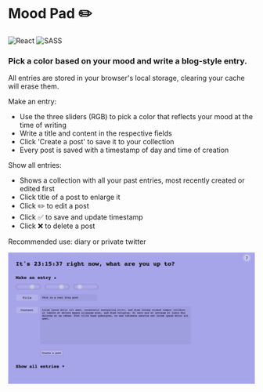 # Mood Pad ✏️
![React](https://img.shields.io/badge/react-%2320232a.svg?style=for-the-badge&logo=react&logoColor=%2361DAFB)
![SASS](https://img.shields.io/badge/SASS-hotpink.svg?style=for-the-badge&logo=SASS&logoColor=white)

### Pick a color based on your mood and write a blog-style entry.

All entries are stored in your browser's local storage, clearing your cache will erase them.

Make an entry:
- Use the three sliders (RGB) to pick a color that reflects your mood at the time of writing
- Write a title and content in the respective fields
- Click 'Create a post' to save it to your collection
- Every post is saved with a timestamp of day and time of creation

Show all entries:
- Shows a collection with all your past entries, most recently created or edited first
- Click title of a post to enlarge it
- Click ✏️ to edit a post
- Click ✅ to save and update timestamp
- Click ❌ to delete a post

Recommended use: diary or private twitter

![MoodPad Image 1](./readme-img/moodpad-1.png)
